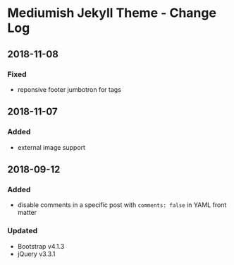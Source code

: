 # Mediumish Jekyll Theme - Change Log

## 2018-11-08

### Fixed
- reponsive footer jumbotron for tags

## 2018-11-07

### Added
- external image support

## 2018-09-12

### Added
- disable comments in a specific post with `comments: false` in YAML front matter

### Updated
- Bootstrap v4.1.3
- jQuery v3.3.1
